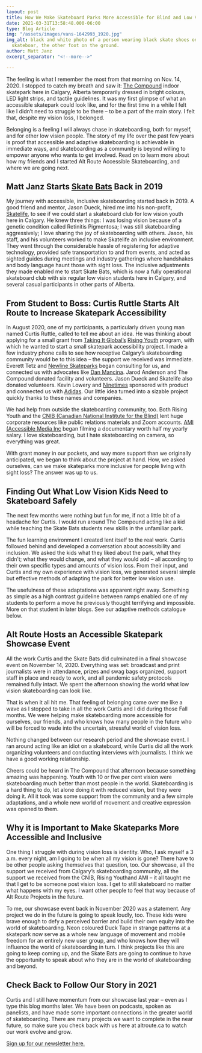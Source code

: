```yaml
---
layout: post
title: How We Make Skateboard Parks More Accessible for Blind and Low Vision Athletes
date: 2021-03-31T13:58:48.000-06:00
type: Blog Article
img: "/assets/images/vans-1642993_1920.jpg"
img_alt: black and white photo of a person wearing black skate shoes one foot on a
  skateboar, the other foot on the ground.
author: Matt Janz
excerpt_separator: "<!--more-->"

---
```

The feeling is what I remember the most from that morning on Nov. 14, 2020. I stopped to catch my breath and saw it: [The Compound](https://thecompoundyyc.com/ "The Compound") indoor skatepark here in Calgary, Alberta temporarily dressed in bright colours, LED light strips, and tactile guidelines. It was my first glimpse of what an accessible skatepark could look like, and for the first time in a while I felt like I didn’t need to struggle to be there – to be a part of the main story. I felt that, despite my vision loss, I belonged.

Belonging is a feeling I will always chase in skateboarding, both for myself, and for other low vision people. The story of my life over the past few years is proof that accessible and adaptive skateboarding is achievable in immediate ways, and skateboarding as a community is beyond willing to empower anyone who wants to get involved. Read on to learn more about how my friends and I started Alt Route Accessible Skateboarding, and where we are going next.
 
## Matt Janz Starts [Skate Bats](https://www.skatebats.ca/ "Skate Bats") Back in 2019

My journey with accessible, inclusive skateboarding started back in 2019. A good friend and mentor, Jason Dueck, hired me into his non-profit, [Skatelife](https://www.skatelife.ca/ "SkateLife"), to see if we could start a skateboard club for low vision youth here in Calgary. He knew three things: I was losing vision because of a genetic condition called Retinitis Pigmentosa; I was still skateboarding aggressively; I love sharing the joy of skateboarding with others. Jason, his staff, and his volunteers worked to make Skatelife an inclusive environment. They went through the considerable hassle of registering for adaptive technology, provided safe transportation to and from events, and acted as sighted guides during meetings and industry gatherings where handshakes and body language haunt those with sight loss. The inclusive adjustments they made enabled me to start Skate Bats, which is now a fully operational skateboard club with six regular low vision students here in Calgary, and several casual participants in other parts of Alberta.
 

## From Student to Boss: Curtis Ruttle Starts Alt Route to Increase Skatepark Accessibility 

In August 2020, one of my participants, a particularly driven young man named Curtis Ruttle, called to tell me about an idea. He was thinking about applying for a small grant from [Taking It Global’s](https://www.tigweb.org/ "Taking IT Global") [Rising Youth](https://www.risingyouth.ca/ "Rising Youth") program, with which he wanted to start a small skatepark accessibility project. I made a few industry phone calls to see how receptive Calgary’s skateboarding community would be to this idea – the support we received was immediate. Everett Tetz and [Newline Skateparks](https://www.newlineskateparks.com/ "Newline Skateparks") began consulting for us, and connected us with advocates like [Dan Mancina](https://www.keeppushinginc.com/ "Dan Mancina"). Jarod Anderson and The Compound donated facility and volunteers. Jason Dueck and Skatelife also donated volunteers. Kevin Lowery and [Ninetimes](https://ninetimesskateshop.com/ "Ninetimes Skate Shop") sponsored with product and connected us with [Adidas](https://www.adidas.ca/en/skateboarding "Adidas"). Our little idea turned into a sizable project quickly thanks to these names and companies. 

We had help from outside the skateboarding community, too. Both Rising Youth and the [CNIB (Canadian National Institute for the Blind)](https://cnib.ca/en?region=ab "CNIB") lent huge corporate resources like public relations materials and Zoom accounts. [AMI (Accessible Media Inc](https://www.ami.ca/new_ami "AMI") began filming a documentary worth half my yearly salary. I love skateboarding, but I hate skateboarding on camera, so everything was great.
            
With grant money in our pockets, and way more support than we originally anticipated, we began to think about the project at hand. How, we asked ourselves, can we make skateparks more inclusive for people living with sight loss? The answer was up to us.
 
## Finding Out What Low Vision Kids Need to Skateboard Safely 

The next few months were nothing but fun for me, if not a little bit of a headache for Curtis. I would run around The Compound acting like a kid while teaching the Skate Bats students new skills in the unfamiliar park. 

The fun learning environment I created lent itself to the real work. Curtis followed behind and developed a conversation about accessibility and inclusion. We asked the kids what they liked about the park, what they didn’t; what they would change, and what they would add – all according to their own specific types and amounts of vision loss. From their input, and Curtis and my own experience with vision loss, we generated several simple but effective methods of adapting the park for better low vision use.

The usefulness of these adaptations was apparent right away. Something as simple as a high contrast guideline between ramps enabled one of my students to perform a move he previously thought terrifying and impossible. More on that student in later blogs. See our adaptive methods catalogue below.   
 
## Alt Route Hosts an Accessible Skatepark Showcase Event 

All the work Curtis and the Skate Bats did culminated in a final showcase event on November 14, 2020. Everything was set: broadcast and print journalists were in attendance, prizes and swag bags organized, support staff in place and ready to work, and all pandemic safety protocols remained fully intact. We spent the afternoon showing the world what low vision skateboarding can look like.

That is when it all hit me. That feeling of belonging came over me like a wave as I stopped to take in all the work Curtis and I did during those Fall months. We were helping make skateboarding more accessible for ourselves, our friends, and who knows how many people in the future who will be forced to wade into the uncertain, stressful world of vision loss. 

Nothing changed between our research period and the showcase event. I ran around acting like an idiot on a skateboard, while Curtis did all the work organizing volunteers and conducting interviews with journalists. I think we have a good working relationship.

Cheers could be heard in The Compound that afternoon because something amazing was happening. Youth with 10 or five per cent vision were skateboarding much better than most people in the world. Skateboarding is a hard thing to do, let alone doing it with reduced vision, but they were doing it. All it took was some support from the community and a few simple adaptations, and a whole new world of movement and creative expression was opened to them.
 
## Why it is Important to Make Skateparks More Accessible and Inclusive

One thing I struggle with during vision loss is identity. Who, I ask myself a 3 a.m. every night, am I going to be when all my vision is gone? There have to be other people asking themselves that question, too. Our showcase, all the support we received from Calgary’s skateboarding community, all the support we received from the CNIB, Rising Youthand AMI – it all taught me that I get to be someone post vision loss. I get to still skateboard no matter what happens with my eyes. I want other people to feel that way because of Alt Route Projects in the future.    

To me, our showcase event back in November 2020 was a statement. Any project we do in the future is going to speak loudly, too. These kids were brave enough to defy a perceived barrier and build their own equity into the world of skateboarding. Neon coloured Duck Tape in strange patterns at a skatepark now serve as a whole new language of movement and mobile freedom for an entirely new user group, and who knows how they will influence the world of skateboarding in turn. I think projects like this are going to keep coming up, and the Skate Bats are going to continue to have the opportunity to speak about who they are in the world of skateboarding and beyond.
 
## Check Back to Follow Our Story in 2021

Curtis and I still have momentum from our showcase last year – even as I type this blog months later. We have been on podcasts, spoken as panelists, and have made some important connections in the greater world of skateboarding. There are many projects we want to complete in the near future, so make sure you check back with us here at altroute.ca to watch our work evolve and grow.
 
[Sign up for our newsletter here.](https://publ.maillist-manage.com/ua/Optin?od=11287ecb6566eb&zx=12a914be5&lD=1a3658983ccf5674&n=11699f7517386ad&sD=1a3658983ccf5671 "Sign Up For Our Newsletter")